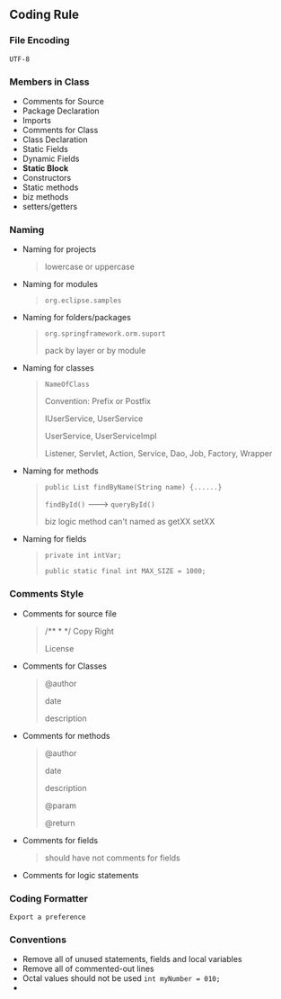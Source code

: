 ## Coding Rule

### File Encoding
	UTF-8

### Members in Class
* Comments for Source
* Package Declaration
* Imports
* Comments for Class
* Class Declaration
* Static Fields
* Dynamic Fields
* **Static Block**
* Constructors
* Static methods
* biz methods
* setters/getters

### Naming
* Naming for projects
	> lowercase or uppercase
* Naming for modules
	> `org.eclipse.samples`

* Naming for folders/packages
	> `org.springframework.orm.suport`
	> 
	> pack by layer or by module
* Naming for classes
	> `NameOfClass`
	> 
	> Convention: Prefix or Postfix
	> 
	> IUserService, UserService
	> 
	> UserService, UserServiceImpl
	> 
	> Listener, Servlet, Action, Service, Dao, Job, Factory, Wrapper
* Naming for methods
	> `public List findByName(String name) {......}`
	> 
	> `findById()` ---> `queryById()`
	> 
	> biz logic method can't named as getXX setXX 
* Naming for fields
	> `private int intVar;`
	> 
	> `public static final int MAX_SIZE = 1000;`



### Comments Style
* Comments for source file
	> /**
	>  *
	>  */
	> Copy Right
	> 
	> License
* Comments for Classes
	> @author
	> 
	> date
	> 
	> description
* Comments for methods
	> @author
	> 
	> date
	> 
	> description
	> 
	> @param
	> 
	> @return
	> 
* Comments for fields
	> should have not comments for fields
* Comments for logic statements
	> 
	
### Coding Formatter
	Export a preference

### Conventions
* Remove all of unused statements, fields and local variables
* Remove all of commented-out lines
* Octal values should not be used
	`int myNumber = 010;`
* 
